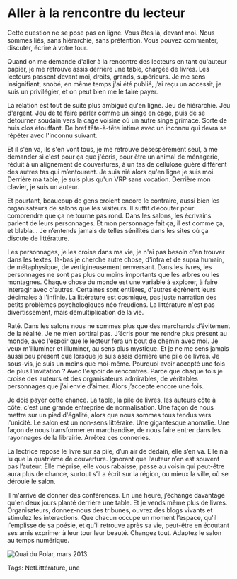# Aller à la rencontre du lecteur

Cette question ne se pose pas en ligne. Vous êtes là, devant moi. Nous sommes liés, sans hiérarchie, sans prétention. Vous pouvez commenter, discuter, écrire à votre tour.<span id="more-34395"></span>

Quand on me demande d'aller à la rencontre des lecteurs en tant qu'auteur papier, je me retrouve assis derrière une table, chargée de livres. Les lecteurs passent devant moi, droits, grands, supérieurs. Je me sens insignifiant, snobé, en même temps j'ai été publié, j’ai reçu un accessit, je suis un privilégier, et on peut bien me le faire payer.

La relation est tout de suite plus ambiguë qu'en ligne. Jeu de hiérarchie. Jeu d'argent. Jeu de te faire parler comme un singe en cage, puis de se détourner soudain vers la cage voisine où un autre singe grimace. Sorte de huis clos étouffant. De bref tête-à-tête intime avec un inconnu qui devra se répéter avec l'inconnu suivant.

Et il s'en va, ils s'en vont tous, je me retrouve désespérément seul, à me demander si c'est pour ça que j'écris, pour être un animal de ménagerie, réduit à un alignement de couvertures, à un tas de cellulose guère différent des autres tas qui m’entourent. Je suis nié alors qu'en ligne je suis moi. Derrière ma table, je suis plus qu'un VRP sans vocation. Derrière mon clavier, je suis un auteur.

Et pourtant, beaucoup de gens croient encore le contraire, aussi bien les organisateurs de salons que les visiteurs. Il suffit d’écouter pour comprendre que ça ne tourne pas rond. Dans les salons, les écrivains parlent de leurs personnages. Et mon personnage fait ça, il est comme ça, et blabla... Je n’entends jamais de telles sénilités dans les sites où ça discute de littérature.

Les personnages, je les croise dans ma vie, je n'ai pas besoin d'en trouver dans les textes, là-bas je cherche autre chose, d'infra et de supra humain, de métaphysique, de vertigineusement renversant. Dans les livres, les personnages ne sont pas plus ou moins importants que les arbres ou les montagnes. Chaque chose du monde est une variable à explorer, à faire interagir avec d'autres. Certaines sont entières, d'autres égrènent leurs décimales à l'infinie. La littérature est cosmique, pas juste narration des petits problèmes psychologiques néo freudiens. La littérature n'est pas divertissement, mais démultiplication de la vie.

Raté. Dans les salons nous ne sommes plus que des marchands d’évitement de la réalité. Je ne m’en sortirai pas. J’écris pour me rendre plus présent au monde, avec l'espoir que le lecteur fera un bout de chemin avec moi. Je veux m'illuminer et illuminer, au sens plus mystique. Et je ne me sens jamais aussi peu présent que lorsque je suis assis derrière une pile de livres. Je sous-vis, je suis un moins que moi-même. Pourquoi avoir accepté une fois de plus l'invitation ? Avec l'espoir de rencontres. Parce que chaque fois je croise des auteurs et des organisateurs admirables, de véritables personnages que j’ai envie d’aimer. Alors j’accepte encore une fois.

Je dois payer cette chance. La table, la pile de livres, les auteurs côte à côte, c'est une grande entreprise de normalisation. Une façon de nous mettre sur un pied d'égalité, alors que nous sommes tous tendus vers l'unicité. Le salon est un non-sens littéraire. Une gigantesque anomalie. Une façon de nous transformer en marchandise, de nous faire entrer dans les rayonnages de la librairie. Arrêtez ces conneries.

La lectrice repose le livre sur sa pile, d’un air de dédain, elle s’en va. Elle n’a lu que la quatrième de couverture. Ignorant que l’auteur n’en est souvent pas l’auteur. Elle méprise, elle vous rabaisse, passe au voisin qui peut-être aura plus de chance, surtout s’il a écrit sur la région, ou mieux la ville, où se déroule le salon.

Il m'arrive de donner des conférences. En une heure, j’échange davantage qu'en deux jours planté derrière une table. Et je vends même plus de livres. Organisateurs, donnez-nous des tribunes, ouvrez des blogs vivants et stimulez les interactions. Que chacun occupe un moment l’espace, qu'il l'emplisse de sa poésie, et qu'il retrouve après sa vie, peut-être en écoutant ses amis exprimer à leur tour leur beauté. Changez tout. Adaptez le salon au temps numérique.

![Quai du Polar, mars 2013.](http://blog.tcrouzet.comhttps://tcrouzet.com/images_tc/2013/04/quaisdupolar.jpg)



Tags: NetLittérature, une